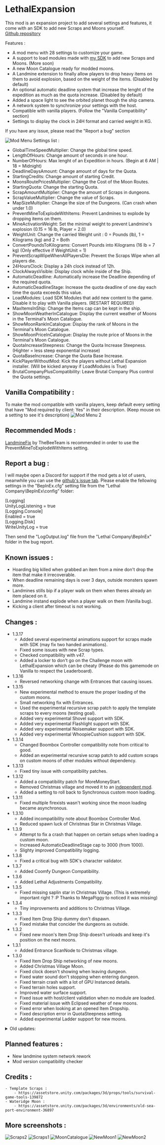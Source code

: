 # LethalExpansion

 This mod is an expansion project to add several settings and features, it come with an SDK to add new Scraps and Moons yourself.  
 [Github repository](https://github.com/HolographicWings/LethalExpansion)

 Features :
 - A mod menu with 28 settings to customize your game.
 - A support to load modules made with [my SDK](https://thunderstore.io/c/lethal-company/p/HolographicWings/LethalSDK/) to add new Scraps and Moons. (More soon)
 - A new Moon Catalogue ready for modded moons.
 - A Landmine extension to finally allow players to drop heavy items on them to avoid explosion, based on the weight of the items. (Disabled by default)
 - An optional automatic deadline system that increase the lenght of the expedition as much as the quota increase. (Disabled by default)
 - Added a space light to see the orbited planet though the ship camera.
 - A network system to synchronize your settings with the host.
 - Compatible with vanilla players. (Follow the "Vanilla Compatibility" section)
 - Settings to display the clock in 24H format and carried weight in KG.

If you have any issue, please read the "Report a bug" section

![Mod Menu](https://raw.githubusercontent.com/HolographicWings/LethalExpansion/main/Screenshots/ModSettings.png "Mod Menu")
Settings list :
- GlobalTimeSpeedMultiplier: Change the global time speed.
- LengthOfHours: Change amount of seconds in one hour.
- NumberOfHours: Max lenght of an Expedition in hours. (Begin at 6 AM | 18 = Midnight)
- DeadlineDaysAmount: Change amount of days for the Quota.
- StartingCredits: Change amount of starting Credit.
- MoonsRoutePricesMultiplier: Change the Cost of the Moon Routes.
- StartingQuota: Change the starting Quota.
- ScrapAmountMultiplier: Change the amount of Scraps in dungeons.
- ScrapValueMultiplier: Change the value of Scraps.
- MapSizeMultiplier: Change the size of the Dungeons. (Can crash when under 1.0)
- PreventMineToExplodeWithItems: Prevent Landmines to explode by dropping items on them.
- MineActivationWeight: Set the minimal weight to prevent Landmine's explosion (0.15 = 16 lb, Player = 2.0)
- WeightUnit: Change the carried Weight unit : 0 = Pounds (lb), 1 = Kilograms (kg) and 2 = Both
- ConvertPoundsToKilograms: Convert Pounds into Kilograms (16 lb = 7 kg) (Only effective if WeightUnit = 1)
- PreventScrapWipeWhenAllPlayersDie: Prevent the Scraps Wipe when all players die.
- 24HoursClock: Display a 24h clock instead of 12h.
- ClockAlwaysVisible: Display clock while inside of the Ship.
- AutomaticDeadline: Automatically increase the Deadline depending of the required quota.
- AutomaticDeadlineStage: Increase the quota deadline of one day each time the quota exceeds this value.
- LoadModules: Load SDK Modules that add new content to the game. Disable it to play with Vanilla players. (RESTART REQUIRED)
- MaxItemsInShip: Change the Items cap can be kept in the ship.
- ShowMoonWeatherInCatalogue: Display the current weather of Moons in the Terminal's Moon Catalogue.
- ShowMoonRankInCatalogue: Display the rank of Moons in the Terminal's Moon Catalogue.
- ShowMoonPriceInCatalogue: Display the route price of Moons in the Terminal's Moon Catalogue.
- QuotaIncreaseSteepness: Change the Quota Increase Steepness. (Highter = less steep exponential increase)
- QuotaBaseIncrease: Change the Quota Base Increase.
- KickPlayerWithoutMod: Kick the players without Lethal Expansion installer. (Will be kicked anyway if LoadModules is True)
- BrutalCompanyPlusCompatibility: Leave Brutal Company Plus control the Quota settings.

## Vanilla Compatibility :
To make the mod compatible with vanilla players, keep default every setting that have "Mod required by client: Yes" in their description. (Keep mouse on a setting to see it's description)
![Mod Menu 2](https://raw.githubusercontent.com/HolographicWings/LethalExpansion/main/Screenshots/ModSettings2.png "Mod Menu 2")

## Recommended Mods :
[LandmineFix](https://thunderstore.io/c/lethal-company/p/TheBeeTeam/LandmineFix/) by TheBeeTeam is recommended in order to use the PreventMineToExplodeWithItems setting.

## Report a bug :
I will maybe open a Discord for support if the mod gets a lot of users, meanwhile you can use the [github's issue tab](https://github.com/HolographicWings/LethalExpansion/issues).
Please enable the fellowing settings in the "BepInEx.cfg" setting file from the "Lethal Company\BepInEx\config\" folder:  
  
[Logging]  
UnityLogListening = true  
[Logging.Console]  
Enabled = true  
[Logging.Disk]  
WriteUnityLog = true  
  
Then send the "LogOutput.log" file from the "Lethal Company\BepInEx\" folder in the bug report.  

## Known issues :
- Hoarding big killed when grabbed an item from a mine don't drop the item that make it irrecoverable.
- When deadline remaining days is over 3 days, outside monsters spawn more.
- Landmines stills bip if a player walk on them when theres already an item placed on it.
- Landmine instand explode when a player walk on them (Vanilla bug).
- Kicking a client after timeout is not working.

## Changes :
- 1.3.17
	- Added several experimental animations support for scraps made with SDK (may fix two handed animations).
	- Fixed some issues with new Scrap types.
	- Checked compatibility with v47.
	- Added a locker to don't go on the Challenge moon with LethalExpansion which can be cheaty (Please do this gamemode on Vanilla to respect the Leaderboard).
- 1.3.16
	- Reversed networking change with Entrances that causing issues.
- 1.3.15
	- New experimental method to ensure the proper loading of the custom moons.
	- Small networking fix with Entrances.
	- Used the experimental recursive scrap patch to apply the template scraps to every moons (testing goal).
	- Added very experimental Shovel support with SDK.
	- Added very experimental Flashlight support with SDK.
	- Added very experimental Noisemaker support with SDK.
	- Added very experimental WhoopieCushion support with SDK.
- 1.3.14
	- Changed Boombox Controller compatibility note from critical to good.
	- Added an experimental recursive scrap patch to add custom scraps on custom moons of other modules without dependency.
- 1.3.13
	- Fixed tiny issue with compatibility patches.
- 1.3.12
	- Added a compatibility patch for MoreMoneyStart.
	- Removed Christmas village and moved it to an [independent mod](https://thunderstore.io/c/lethal-company/p/HolographicWings/ChristmasVillage_Legacy).
	- Added a setting to roll back to Synchronous custom moon loading.
- 1.3.11
	- Fixed multiple firexists wasn't working since the moon loading became asynchronous.
- 1.3.10
	- Added incompatibility note about Boombox Controller Mod.
	- Reduced spawn luck of Christmas Star in Christmas Village.
- 1.3.9
	- Attempt to fix a crash that happen on certain setups when loading a custom moon.
	- Increased AutomaticDeadlineStage cap to 3000 (from 1000).
	- Slighty improved Compatibility logging.
- 1.3.8
	- Fixed a critical bug with SDK's character validator.
- 1.3.7
	- Added Coomfy Dungeon Compatibility.
- 1.3.6
	- Added Lethal Adjustments Compatibility.
- 1.3.5
	- Fixed missing saplin star in Christmas Village. (This is extremely important right ? :P Thanks to MegaPiggy to noticed it was missing)
- 1.3.4
	- Tiny improvements and additions to Christmas Village.
- 1.3.3
	- Fixed Item Drop Ship dummy don't dispawn.
	- Fixed mistake that concider the dungeons as outside.
- 1.3.2
	- Fixed new moon's Item Drop Ship doesn't unloads and keep it's position on the next moons.
- 1.3.1
	- Added Entrance ScanNode to Christmas village.
- 1.3.0
	- Fixed Item Drop Ship networking of new moons.
	- Added Christmas Village Moon.
	- Fixed clock doesn't showing when leaving dungeon.
	- Fixed water sound don't stopping when entering dungeon.
	- Fixed terrain crash with a lot of GPU Instanced details.
	- Fixed terrain holes support.
	- Improved water surface support.
	- Fixed issue with host/client validation when no module are loaded.
	- Fixed material issue with Eclipsed weather of new moons.
	- Fixed error when looking at an opened Item Dropship.
	- Fixed description error in QuotaSteepness setting.
	- Added experimental Ladder support for new moons.
<details>
  <summary>Old updates:</summary>
	- 1.2.16
		- Compatibility patch for MoonOfTheDay mod.
	- 1.2.15
		- Removed a debuging test i forgot that made the seed always same. (thanks to @MaxWasUnavailable to noticed it)
	- 1.2.14
		- Attempt to fix generation desync once and for all! (Thanks to Olskor to helped me with this issue)
	- 1.2.13
		- Attempt to fix issue preventing to join someone already orbitting a modded moon.
		- Temporarily disabled the Version checker popup that was appearing sometimes outside of the Main Menu.
	- 1.2.12
		- Attempt to fix Weather desync.
	- 1.2.11
		- Fixed inside monsters spawning outside in custom moons.
	- 1.2.10
		- Fixed broken quota settings from 1.2.7.
	- 1.2.9
		- Reworked the assetbundles loading (again).
		- Fixed audio file registered with another name don't register properly.
	- 1.2.8
		- Ajusted default spawn weight for new scraps.
		- Ajusted version checker.
	- 1.2.7
		- Overall micro optimizations of assets made with SDK.
		- Wateridge optimization first pass.
		- Added Brutal Company Plus Compatibility.
		- Several improvement in scrap and moon loaders.
		- Security against template module overwrite.
		- Added a timeout before kick clients who don't answer to network sync packets (Not working).
		- Improved Configurable Popups focus.
		- Fixed external scan nodes.
		- Fixed custom audio files importation issues.
	- 1.2.6
		- More retrocompatibility with outdated modules.
		- Fixing some exceptions when missing ScanNode on new scraps.
	- 1.2.5
		- Better sound loader for new scraps and SDK asset banks.
	- 1.2.4
		- Added two settings to configure the quota increment.
		- Finished the Workaround for moons made with old versions of the SDK.
	- 1.2.3
		- Added a Workaround to keep minimal compatibility with moons made with old versions of the SDK and avoid crashing.
	- 1.2.2
		- Forgot to change the version number, occuring to always tell the mod is outdated.
		- Added a second fire exit to Wateridge to test the Fire Exit Amount implementation of the SDK
	- 1.2.1
		- Removed a debug message.
		- Nerfed Wateridge (less scraps, enemies spawn sooner).
	- 1.2.0
		- Network sync Rework (should fix the map generation desync).
		- Added a workaround when playing with HDLethalCompany and using new moons with a missing Volume Profile.
		- Added support for more Fire Exits in maps done with SDK.
		- Added Item Drop Ship support for moons done with SDK.
		- Fixed an issue that could break the new moons loading when missing modules.
		- Increased the mods setting menu size to be able to read the last settings' description.
		- Added settings to show or hide the Moons Current Weather, Dangeer Rank and Route Price.
		- Removed the Labyrinth added the Company Building, it was a test.
		- Added mod version to the Main Menu (compatible with MoreCompany).
		- Added a Configurable Popup hud for Contextual Notifications. :
		- Added a Version Checker.
		- Fixed Moon Route prices getting wrong after returned to Main Menu then joined a new Lobby.
	- 1.1.9 :
		- Fixed terrain shader making the game crash when loading a moon with a terrain.
	- 1.1.8 :
		- Fixed urgent bug with the new Modules loader.
	- 1.1.7 :
		- Reworked the Modules loader to make it compatible with LC_API and R2Modman.
		- New file extension for Modules.
	- 1.1.6 :
		- Renamed the Old Sea Port moon into Wateridge
		- Added Orbit prefab and description for Wateridge
		- Edited Wateridge scraps and monsters.
		- Fixed network desync with global time speed.
		- Added auto scroll in ship main monitor to see read text.
		- Fixed an issue that prevent the new moons to load after returned from lobby to main menu.
	- 1.1.5 :
		- Support for 1.1.5 version of SDK.
		- Minor fixes.
	- 1.1.4 :
		- Game Version 45 Ready.
		- Added some error catches for SDK.
	- 1.1.3 :
		- Fixed bundle loading issue.
	- 1.1.2 :
		- Fixed new landmine system wasn't working.
		- Fixed orbited moons stopping to show after leaving the Company Building.
	- 1.1.1 :
		- Fixed critical issue that prevent the mod to load.
	- 1.1.0 :
		- Support for 1.1.0 version of SDK (Full custom moons support)
		- Removed useless assets and compressed the main skybox
	- 1.0.1 : Removed useless patches
</details>

## Planned features :
- New landmine system network rework
- Mod version compatibility checker

## Credits :
	- Template Scraps :
		- https://assetstore.unity.com/packages/3d/props/tools/survival-game-tools-139872
	- Wateridge Moon :
		- https://assetstore.unity.com/packages/3d/environments/old-sea-port-environment-36897

## More screenshots :
![Scraps2](https://raw.githubusercontent.com/HolographicWings/LethalExpansion/main/Screenshots/Scraps2.png "Scraps2")
![Scraps1](https://raw.githubusercontent.com/HolographicWings/LethalExpansion/main/Screenshots/Scraps1.png "Scraps1")
![MoonCatalogue](https://raw.githubusercontent.com/HolographicWings/LethalExpansion/main/Screenshots/MoonCatalogue.png "MoonCatalogue")
![NewMoon1](https://raw.githubusercontent.com/HolographicWings/LethalExpansion/main/Screenshots/NewMoon1.png "NewMoon1")
![NewMoon2](https://raw.githubusercontent.com/HolographicWings/LethalExpansion/main/Screenshots/NewMoon2.png "NewMoon2")
